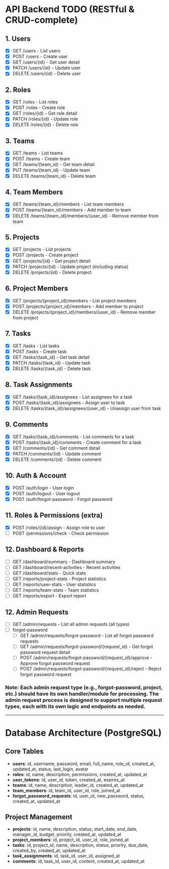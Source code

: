 # API Backend TODO (RESTful & CRUD-complete)

## 1. Users
- [x] GET    /users           - List users
- [x] POST   /users           - Create user
- [x] GET    /users/{id}      - Get user detail
- [x] PATCH  /users/{id}      - Update user
- [x] DELETE /users/{id}      - Delete user

## 2. Roles
- [x] GET    /roles           - List roles
- [x] POST   /roles           - Create role
- [x] GET    /roles/{id}      - Get role detail
- [x] PATCH  /roles/{id}      - Update role
- [x] DELETE /roles/{id}      - Delete role

## 3. Teams
- [x] GET    /teams           - List teams
- [x] POST   /teams           - Create team
- [x] GET    /teams/{team_id}      - Get team detail
- [x] PUT    /teams/{team_id}      - Update team
- [x] DELETE /teams/{team_id}      - Delete team

## 4. Team Members
- [x] GET    /teams/{team_id}/members         - List team members
- [x] POST   /teams/{team_id}/members         - Add member to team
- [x] DELETE /teams/{team_id}/members/{user_id} - Remove member from team

## 5. Projects
- [x] GET    /projects           - List projects
- [x] POST   /projects           - Create project
- [x] GET    /projects/{id}      - Get project detail
- [x] PATCH  /projects/{id}      - Update project (including status)
- [x] DELETE /projects/{id}      - Delete project

## 6. Project Members
- [x] GET    /projects/{project_id}/members         - List project members
- [x] POST   /projects/{project_id}/members         - Add member to project
- [x] DELETE /projects/{project_id}/members/{user_id} - Remove member from project

## 7. Tasks
- [x] GET    /tasks           - List tasks
- [x] POST   /tasks           - Create task
- [x] GET    /tasks/{task_id} - Get task detail
- [x] PATCH  /tasks/{task_id} - Update task
- [x] DELETE /tasks/{task_id} - Delete task

## 8. Task Assignments
- [x] GET    /tasks/{task_id}/assignees         - List assignees for a task
- [x] POST   /tasks/{task_id}/assignees         - Assign user to task
- [x] DELETE /tasks/{task_id}/assignees/{user_id} - Unassign user from task

## 9. Comments
- [x] GET    /tasks/{task_id}/comments           - List comments for a task
- [x] POST   /tasks/{task_id}/comments           - Create comment for a task
- [x] GET    /comments/{id}                      - Get comment detail
- [x] PATCH  /comments/{id}                      - Update comment
- [x] DELETE /comments/{id}                      - Delete comment

## 10. Auth & Account
- [x] POST   /auth/login         - User login
- [x] POST   /auth/logout        - User logout
- [x] POST   /auth/forgot-password - Forgot password

## 11. Roles & Permissions (extra)
- [x] POST   /roles/{id}/assign      - Assign role to user
- [ ] POST   /permissions/check      - Check permission

## 12. Dashboard & Reports
- [ ] GET    /dashboard/summary         - Dashboard summary
- [ ] GET    /dashboard/recent-activities - Recent activities
- [ ] GET    /dashboard/stats           - Quick stats
- [ ] GET    /reports/project-stats     - Project statistics
- [ ] GET    /reports/user-stats        - User statistics
- [ ] GET    /reports/team-stats        - Team statistics
- [ ] GET    /reports/export            - Export report

## 12. Admin Requests
- [ ] GET    /admin/requests                                      - List all admin requests (all types)
- [ ] forgot-password
    - [ ] GET    /admin/requests/forgot-password                       - List all forgot password requests
    - [ ] GET    /admin/requests/forgot-password/{request_id}          - Get forgot password request detail
    - [ ] POST   /admin/requests/forgot-password/{request_id}/approve  - Approve forgot password request
    - [ ] POST   /admin/requests/forgot-password/{request_id}/reject   - Reject forgot password request

### Note: Each admin request type (e.g., forgot-password, project, etc.) should have its own handler/module for processing. The admin request process is designed to support multiple request types, each with its own logic and endpoints as needed.

---

# Database Architecture (PostgreSQL)

## Core Tables
- **users**: id, username, password, email, full_name, role_id, created_at, updated_at, status, last_login, avatar
- **roles**: id, name, description, permissions, created_at, updated_at
- **user_tokens**: id, user_id, token, created_at, expires_at
- **teams**: id, name, description, leader_id, created_at, updated_at
- **team_members**: id, team_id, user_id, role, joined_at
- **forgot_password_requests**: id, user_id, new_password, status, created_at, updated_at

## Project Management
- **projects**: id, name, description, status, start_date, end_date, manager_id, budget, priority, created_at, updated_at
- **project_members**: id, project_id, user_id, role, joined_at
- **tasks**: id, project_id, name, description, status, priority, due_date, created_by, created_at, updated_at
- **task_assignments**: id, task_id, user_id, assigned_at
- **comments**: id, task_id, user_id, content, created_at, updated_at 